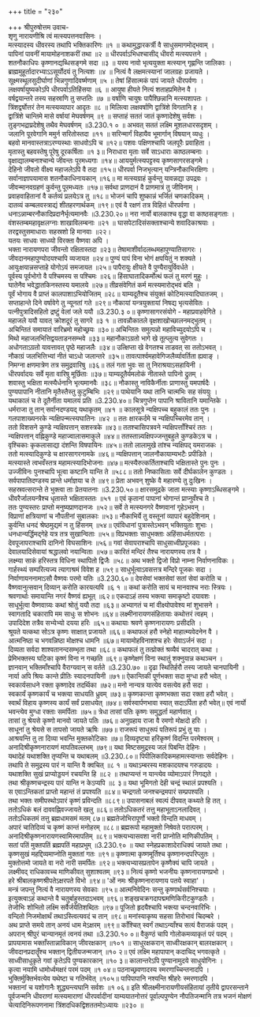 +++
title = "२३०"

+++
श्रीपुरुषोत्तम उवाच-  
शृणु नारायणीश्रि त्वं मत्स्यपत्तनवासिनः ।  
मत्स्यादस्य धीवरस्य तथापि भक्तिकारिणः ॥१ ॥
कथामुद्धारकर्त्री वै साधुसमागमोद्भवाम् ।  
पापिनां पावनीं मायामोहनाशकरीं तथा ॥२ ॥
धीरपर्वाऽभिधश्चासीद् धीवरो मत्स्यपत्तने ।  
शतनौकाधिपः कृष्णानद्यब्धिसङ्गमे सदा ॥३ ॥
यस्य नावो भृत्ययुक्ता मत्स्यान् गृह्णन्ति जालिकाः ।  
ब्राह्ममुहूर्तादारभ्याऽऽसूर्योदयं तु नित्यशः ॥४ ॥
नित्यं वै लक्षमत्स्यानां जालग्रहः प्रजायते ।  
सूक्ष्मस्थूलसुदीर्घाणां भिन्नगुणादिवर्ष्मणाम् ॥५ ॥
तेषां हिंसात्मकं पापं जायते धीरपर्वणः ।  
लक्षवर्षायुष्यकोऽपि धीरपर्वाऽतिहिंसया ॥६ ॥
आयुषा हीयते नित्यं शताहप्रमितेन वै ।  
वर्षद्वयान्तरे तस्य सहस्राणि तु सप्ततिः ॥७ ॥
वर्षाणि चायुषः पापैश्छिन्नानि मत्स्यशापतः ।  
त्रिंशद्वर्षोत्तरं तेन मत्स्यव्यापार आदृतः ॥८ ॥
मिलित्वा लक्षवर्षाणि द्वात्रिंशे विगतानि ह ।  
द्वात्रिंशे चान्तिमे मासे वर्षायां मेघवर्षणम् ॥९ ॥
सप्ताहं सततं जातं कृष्णादेशेषु सर्वशः ।  
तुङ्गभद्राप्रदेशेषु तथैव मेघवर्षणम् ॥3.230.१ ० ॥
अभवत् सततं लक्ष्मि मूशलधारसदृशम् ।  
जलानि पूरवेगानि ममुर्न सरितोस्तदा ॥११ ॥
सरिन्मार्गं विहायैव भूमार्गान् विषयान् व्यधुः ।  
बहवो मानवास्तत्राऽरण्यस्थाः साधवोऽपि च ॥१२॥
पशवः पक्षिणश्चापि जलपूरैः प्रवाहिता ।  
मृतास्तु बहवस्तेषु पूरेषु दूरकर्षिताः ॥१ ३॥
निराधारा मृताः सर्वे साऽधाराः काष्ठलम्बनाः ।  
वृक्षाद्यालम्बनाश्चान्ये जीवन्तः पूरमध्यगाः ॥१४॥
आययुर्मत्स्यपट्टस्य कृष्णसागरसङ्गमे ।  
देहिनो जीवतो वीक्ष्य महाजलेऽपि वै तदा ॥१५॥
धीरपर्वा निजभृत्यान् यन्त्रिनौकाभिरक्षिणः ।  
सर्वानाज्ञापयामास शतनौकाधिनायकान् ॥१६॥
मा मत्स्यग्राहं कुर्वन्तु यावन्नद्या उपद्रवः ।  
जीवन्मानवग्रहणं कुर्वन्तु पूरमध्यतः ॥१७॥
सर्वथा प्राणदानं वै प्राणमात्रं तु जीविनाम् ।  
प्रवाहवाहितानां वै कर्तव्यं प्रलयेऽत्र तु ॥१८॥
भोजनं चापि शुष्कान्नं भर्जितं चणकादिकम् ।  
दातव्यं कम्बलवस्त्राद्यं शीतहरणार्थकम् ॥१९॥
एवं वै रक्षणं तत्र विहितं धीरपर्वणा ।  
धनाऽन्नाम्बरनौकादिप्रदानैर्भृत्यमानवैः ॥3.230.२०॥
नरा नार्यो बालकाश्च वृद्धा वा काष्ठसङ्गताः ।  
वंशस्तम्बमहावृक्षलग्नाः शाखाविलम्बनाः ॥२१ ॥
घासपेटादिसंसक्ताश्चान्ये शवादिकाश्रयाः ।  
तरद्वस्तुसमाधाराः सहस्रशो हि मानवाः ॥२२।  
यतयः साधवः साध्व्यो विरक्ता वैष्णवा अपि ।  
भक्ता नारायणपरा जीवन्तो रक्षितास्तदा ॥२३॥
तेषामाशीर्वादलब्धमहापुण्यातिसागरः ।  
जीवदानमहापुण्योदयश्चापि व्यजायत ॥२४॥
पुण्यं पापं विना भोगं क्षपयितुं न शक्यते ।  
आयुःक्षयान्नसप्ताहे योगोऽयं समजायत ॥२५॥
पापैरायुः क्षीयते वै पुण्यैरायुर्विवर्धते ।  
पूर्वस्य पूर्वभोगो वै पश्चिमस्य स पश्चिमः ॥२६॥
हिंसाघातादिकर्मोत्थं फलं तु मरणं मुहुः ।  
घातेनैव भवेद्धातकिनस्तस्य यमालये ॥२७॥
तीव्रसंवेगितं कर्म मत्स्यमारोद्भवं बलि ।  
पूर्वं भोगाय वै प्राप्तं कालपाशाऽभियोजितम् ॥२८॥
याम्यदूतैश्च संयुक्तं कोटिमत्स्यादिघातजम् ।  
सप्ताहान्ते दिने वर्षावेगे तु न्यूनतां गते ॥२९॥
नौकायां यन्त्रयुक्तायां निषद्य भृत्यसेवितः ।  
पत्नीपुत्रादिसहितो द्रष्टुं वेलां जले ययौ ॥3.230.३ ०॥
कृष्णासागरसंयोगे - महाप्रवाहवेगिते ।  
महाजले ययौ यावत् क्रोशदूरं तु सागरे ॥३ १ ॥
तावन्नौकातले वृक्षशाखोच्छालनमद्भुतम् ।  
अचिन्तितं समायातं वारिभ्रमो महोच्छ्रयः ॥३०॥
अचिन्तितः समुत्पन्नो महाविच्युदयोऽपि च ।  
मिथो महाजलभित्तिद्वयताडनसम्भवे ॥३३॥
महानौकाऽग्रतो भागे खे तूत्प्लुत्य सुवेगतः ।  
अधोगताऽग्रतो यावत्तावत् पृष्ठे महाजलैः ॥३४॥
उत्क्षिप्ता खे वेगतश्च ताडवत् सा ततोऽभवत् ।  
नौकाग्रं जलभित्तिभ्यां नीतं चाऽधो जलान्तरे ॥३५॥
तावत्पार्श्वमहावेगिजलैर्व्यावर्तिता ह्यवाङ् ।  
निमग्ना क्षणमात्रेण तत्र समुद्रवारिषु ॥३६॥
तलं गता भुवः सा तु निराश्रयाऽसहायिनी ।  
धीरपर्वादयः सर्वे मृता वारिषु मूर्छिताः ॥३७॥
याम्यदूतैर्यमलोकं नीतास्ते पापिनो द्रुतम् ।  
शवास्तु भक्षिता मत्स्यैर्धनानि भृत्यमानवैः ॥३८॥
नौकास्तु नाविकैर्नीताः प्राणास्तु यमपार्षदैः ।  
पुण्यपापानि नीतानि मृतैस्तैस्तु कुटुम्बिभिः ॥२९॥
पाथेयानि यथा तानि चात्मभिः सह संययुः ।  
यथाकालं च ते दूतैर्नीता यमालयं प्रति ॥3.230.४०॥
चित्रगुप्तेन पापानि श्रावितानि यमान्तिके ।  
धर्मराजा तु तान् सर्वानदण्डयद् यथाकृतम् ॥४१ ॥
कालसूत्रे न्यक्षिपच्च बहुकालं ततः पुनः ।  
गलपाशाख्यनरके न्यक्षिपन्मत्स्यघातिनः ॥४२ ॥
ततः क्षारकर्दमे च न्यक्षिपच्चिरमेव तान् ।  
ततो विशसने कुण्डे न्यक्षिपत्तान् सशस्त्रके ॥४३॥
ततश्चासिपत्रवने न्यक्षिपत्ताँश्चिरं ततः ।  
न्यक्षिपत्तान् वह्निकुण्डे महाज्वालासमाकुले ॥४४॥
ततस्तान्न्यक्षिपज्जन्तुबहुले कुण्डकेऽत्र च ।  
वृश्चिकाः कृकलासाद्या दंशन्ति विषपायिनः ॥४५॥
ततो लालामुखे तांश्च न्यक्षिपद् यमराजकः ।  
ततो मत्स्यादिकुण्डे च क्षारसागरनामके ॥४६॥
न्यक्षिपत्तान् जालनौकायाम्यभटैः प्रपीडिते ।  
मत्स्यास्ते त्वभवँस्तत्र महामत्स्यादिभोजनाः ॥४७॥
मत्स्यैरुत्कर्तिताश्चापि भक्षितास्ते पुनः पुनः ।  
उज्जीविनः पुनश्चापि भूत्वा कष्टानि यान्ति ते ॥५८८॥
ततो निष्कासिताः सर्वे दीर्घकालेन कुण्डतः ।  
सर्वपापातिदण्डस्य प्रान्ते धर्माज्ञया च ते ॥४९॥
प्रेता अभवन् शुष्के वै महारण्ये तु दुःखिनः ।  
सहस्रवत्सरान्ते ते भुक्त्वा ताः प्रेतयातनाः ॥3.230.५०॥
क्षारसमुद्रके जाता मत्स्याः कृष्णाऽब्धिसङ्गमे ।  
धीवरैर्जालयन्त्रैश्च धृतास्ते भक्षितास्ततः ॥५१ ॥
एवं कृतानां पापानां भोगान्तं प्राप्नुवँश्च ते ।  
ततः पुण्यस्तरः प्राप्तो मनुष्यप्राणदानजः ॥५२॥
सर्वे ते मत्स्यनगरे वैष्णवानां गृहेऽभवन् ।  
विप्राणां क्षत्रियाणां च नौपतीनां सुबालकाः ॥५३॥
नौकाभिर्ये तु वस्तूनां व्यापारं बहुदेशिनाम् ।  
कुर्वन्ति धनदं श्रेष्ठमुद्यमं न तु हिंसनम् ॥५४॥
एवंविधानां पुत्रास्तेऽभवन् भक्तियुताः शुभाः ।  
धनधान्यर्द्धिमद्गेहे यत्र तत्र सुखान्विताः ॥५५॥
विप्रभक्ताः साधुभक्ताः अहिंसाधर्मतत्पराः ।  
देवपूजापराश्चापि दानिनो विघसाशिनः ॥५६॥
गवां सेवापराश्चापि साधुसाध्वीप्रपूजकाः ।  
देवालयादिसेवायां श्रद्धालवो नयान्विताः ॥५७॥
कारितं मन्दिरं तैश्च नारायणस्य तत्र वै ।  
लक्ष्म्या साकं हरिस्तत्र विधिना स्थापितो द्विजैः ॥५८॥
अथ भक्तो द्विजो विप्रो नाम्ना निर्वाणनाविकः ।  
गार्हस्थ्यं सम्परित्यज्य त्यागाश्रमं विवेश ह ॥५९॥
साधुर्भूत्वाऽवसत्तत्र मन्दिरे पूजकः सदा ।  
निर्वाणायननामाऽसौ वैष्णवः परमो यतिः ॥3.230.६०॥
देवसेवां भक्तसेवां सतां सेवां करोति च ।  
वैष्णवानुत्सवान् दिव्यान् करोति कारयत्यपि ॥६ १ ॥
कथां करोति सायं च मानवाश्च नराः स्त्रियः ।  
श्रवणार्थाः समायान्ति नगरं वैष्णवं ह्यभूत् ॥६२॥
एकदाऽहं तस्य भक्त्या समाकृष्टो दयावशः ।  
साधूर्भूत्वा वैष्णवाग्र्यः कथां श्रोतुं ययौ तदा ॥६३॥
अभ्यागतं च मां वीक्ष्योपावेश्य मां शुभासने ।  
स्वागतादि चकारापि मम साधुः स शोभनः ॥६४॥
लक्ष्मीनारायणसंहितायाः कथोत्तरं त्वहम् ।  
उपादिदेश तत्रैव सभ्येभ्यो दयया हरिः ॥६५॥
कथायाः श्रवणे कृष्णनारायणः प्रसीदति ।  
श्रूयते यत्कथा सोऽत्र कृष्णः साक्षात् प्रजायते ॥६६॥
कथाफलं हरौ स्नेहो माहात्म्यवेदनेन वै ।  
आत्मनिष्ठा च भगवन्निष्ठा मोक्षश्च धामनि ॥६७॥
मायामोहविनाशश्च हरेः सेवाऽर्जनं सदा ।  
दिव्यता सर्वदा शाश्वतानन्दसम्भृता तथा ॥६८॥
कथाफलं तु तत्प्रोक्तं श्रव्यैवं चादरात् कथा ।  
प्रेमिभक्तस्य घटिका कृष्णं विना न गच्छति ॥६९॥
कृष्णेक्षणं विना स्थातुं शक्नुयान्न कथञ्चन ।  
ज्ञानवान् भक्तिमाँश्चापि वैराग्यवान् स वर्तते ॥3.230.७० ॥
दृढा स्थितिर्हरौ तस्य जायते चानपायिनी ।  
नार्या अपि श्रियः कान्ते प्रीतिः स्यादनपायिनी ॥७१॥
ऐकान्तिकी पूर्णभक्ता सदा मुग्धा हरौ भवेत् ।  
स्वकार्यसाधने रक्ता कृष्णादेव तदर्थिका ॥७२॥
मनो नान्यत्र यात्येव वसत्येव हरौ सदा ।  
स्वकार्यं कृष्णकार्यं च भक्त्या साधयति ध्रुवम् ॥७३॥
कृष्णकान्ता कृष्णभक्ता सदा रक्ता हरौ भवेत् ।  
स्वार्थं विहाय कृष्णस्य कार्यं सर्वं प्रसाधयेत् ॥७४॥
सर्वस्वार्पणभावा स्यात् सदाऽर्पिता हरौ भवेत्॥
एवं नार्यो भवन्त्येव मुग्धा रक्ताः समर्पिताः ॥७५॥
त्रेधा तासां पतिः कृष्णः समुद्धर्ता महार्णवात् ।  
तासां तु श्रेयसे कृष्णो मानवो जायते पतिः ॥७६॥
अनुग्रहाय राजा वै रमणो मोक्षदो हरिः ।  
साधूनां तु श्रेयसे स तापसो जायते ऋषिः ॥७७॥
राजरूपं साधुरूपं पतिरूपं प्रभुं तु याः ।  
आश्रयन्ति तु ता दिव्या भवन्ति मुक्तकोटिकाः ॥७॥
दिव्यदृष्ट्या हरिकृष्णं विदन्ति परमेश्वरम् ।  
अनादिश्रीकृष्णनारायणं मापतिवल्लभम् ॥७९॥
यथा मिष्टसमुद्रस्य जलं पिबन्ति देहिनः ।  
यथादेहं यथाशक्ति तृप्यन्ति च यथाबलम् ॥3.230.८०॥
पिपीलिकादिकमहामत्स्यान्ताः सर्वदेहिनः ।  
तथापि ते समुद्रस्य पारं न यान्ति वै क्वचित् ॥८ १ ॥
यथाऽम्बरस्य मशकादयश्च गरुडादयः ।  
यथाशक्ति सुखं प्राप्योड्डयनं रचयन्ति हि ॥८२ ॥
तथाप्यन्तं न यान्त्येव व्योमाऽपारं निगद्यते ।  
तथा श्रीकृष्णचन्द्रस्य पारं यान्ति न केऽप्यपि ॥८ ३॥
यथा भूमिगतो देही चन्द्रं स्थालं प्रपश्यति ।  
स एवाऽन्तिकतां प्राप्तो महान्तं तं प्रपश्यति ॥८४॥
चन्द्रगतो जनश्चन्द्रमपारं सम्प्रपश्यति ।  
तथा भक्तः समीपस्थोऽपारं कृष्णं प्रविन्दति ॥८८९॥
उपासनाबलं स्वल्पं दीपवत् कथ्यते हि तत् ।  
ततोऽधिकं बलं दाववह्निवज्जायते खलु ॥८६॥
ततोऽधिकतरं तत्तु महाभूताऽनलादिवत् ।  
ततोऽधिकतमं तत्तु ब्रह्मधामसमं मतम् ८७॥
ब्रह्मतेजोभिरापूर्णो भक्तो विन्दति माधवम् ।  
अपारं चातिदिव्यं च कृष्णं कान्तं मनोहरम् ॥८८॥
ब्रह्मरूपो महामुक्तो निषेवते परात्परम् ।  
अनादिश्रीकृष्णनारायणस्वामिरमापतिम् ॥८९॥
भक्त्यभ्यासवशा नारी प्राप्नोति माणिकीपतिम् ।  
सतां पतिं मुक्तपतिं ब्रह्मपतिं महाप्रभुम् ॥3.230.९० ॥
यथा स्नेहप्रकाशादेराधिक्यं जायते तथा ।  
कृष्णसुखं महद्दिव्यमाप्नोति मुक्ततां गतः ॥९१॥
कृष्णात्मा कृष्णमूर्तिश्च कृष्णानन्दपरिप्लुतः ।  
मुक्तोत्तमो जायते वा नरो नारी समर्पितः ॥९२॥
भक्त्यभ्यासप्रतापेन कृष्णैक्यं चापि जायते ।  
लक्ष्मीवद् राधिकावच्च माणिकीवत् सुशाश्वतम् ॥९३॥
नित्यं कृष्णो भजनीयः कृष्णनारायणप्रभो ।  
हरे श्रीबालकृष्णश्रीपतेऽक्षरपते विभो ॥९४॥
'ओं नमः श्रीकृष्णनारायणाय पतये स्वाहा' ।  
मन्त्रं जपन्तु नित्यं वै नारायणस्य सेवकाः ॥९५॥
आत्मनिवेदिनः सन्तु कृष्णार्थसर्वनिश्चयाः ।  
इत्युक्त्वाऽहं कथान्ते वै चतुर्बाहुस्तदाऽभवम् ॥९६॥
शङ्खचक्रगदापद्ममणिकिरीटकुण्डलैः ।  
तेजोभिः शोभितो लक्ष्मि सर्वैर्जयेतिशब्दितः ॥९७॥
पूजितो हृदयैश्चापि भक्त्या चन्दनवारिभिः ।  
वन्दितो निजमोक्षार्थं तथाऽस्त्वित्यवदं च तान् ॥९८॥
मनांस्याकृष्य सहसा तिरोभावं चिदम्बरे ।  
अथ प्राप्ते समये तान् अनयं धाम मेऽक्षरम् ॥९९॥
काँश्चित् स्वर्गं तथाऽन्याँश्च सत्यं वैराजकं पदम् ।  
अपरान् श्रीपुरं चान्यानमृतं त्वनयं तथा ॥3.230.१० ०॥
वैकुण्ठं चापि गोलोकमव्याकृतं परं पदम् ।  
प्रापयामास भक्ताँस्तान्नाविकान् जीवरक्षकान् ॥१०१ ॥
साधुरक्षकरान् साध्वीरक्षकान् बालरक्षकान् ।  
जीवदानप्रदातॄँश्च भक्तान् द्वितीयजन्मजान् ॥१० २॥
एवं लक्ष्मि महापापान् कदाचिद् भगवत्कृते ।  
साध्वीसाधुकृते गवां कृतेऽपि पुण्यकारकान् ॥१० ३॥
कालान्तरेऽपि पुण्यानामुदये साधुयोगिनः ।  
कृत्वा नयामि धामोर्ध्वमक्षरं परमं पदम् ॥१ ०४॥
पठनाच्छ्रवणादस्य स्मरणाच्चिन्तनादपि ।  
भुक्तिर्मुक्तिर्भवत्येव यथेष्टा च गतिर्भवेत् ॥१०५॥
पापिपापानि नश्यन्ति श्रीहरेः स्मरणादपि ।  
भक्तानां च यशोगानैः शुद्ध्यन्त्यघानि सर्वशः ॥१ ०६॥
इति श्रीलक्ष्मीनारायणीयसंहितायां तृतीये द्वापरसन्ताने पूर्वजन्मनि धीवराणां मत्स्यमाराणां धीरपर्वादीनां याम्ययातनोत्तरं पूर्वाल्पपुण्येन नौपतिजन्मानि तत्र भजनं मोक्षणं चेत्यादिनिरूपणनामा त्रिंशदधिकद्विशततमोऽध्यायः ॥२३० ॥
    

